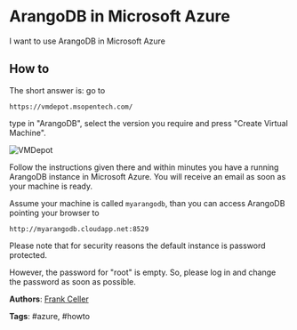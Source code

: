 ArangoDB in Microsoft Azure
===========================

I want to use ArangoDB in Microsoft Azure

How to
------

The short answer is: go to

```
https://vmdepot.msopentech.com/
```

type in "ArangoDB", select the version you require and press "Create Virtual Machine".

![VMDepot](/assets/UsingArangoDBAzure/vmdepot-arangodb.png)

Follow the instructions given there and within minutes you have a running ArangoDB
instance in Microsoft Azure. You will receive an email as soon as your machine
is ready.

Assume your machine is called `myarangodb`, than you can access ArangoDB pointing
your browser to

```
http://myarangodb.cloudapp.net:8529
```

Please note that for security reasons the default instance is password protected.

However, the password for "root" is empty. So, please log in and change the
password as soon as possible.

**Authors**: [Frank Celler](https://github.com/fceller)

**Tags**: #azure, #howto
